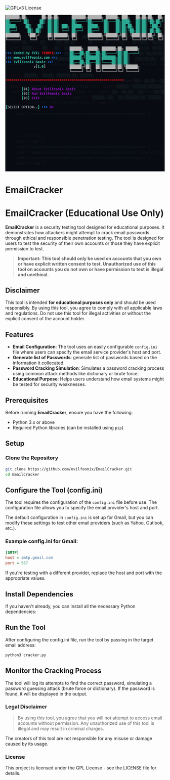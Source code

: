 ![GPLv3 License](https://img.shields.io/badge/License-GPL%20v3-yellow.svg) 


![EvilFeonix Basic v1.0](https://github.com/evilfeonix/EvilFeonix-Basic/blob/main/basic_setup.png)

# EmailCracker

# EmailCracker (Educational Use Only)

**EmailCracker** is a security testing tool designed for educational purposes. It demonstrates how attackers might attempt to crack email passwords through ethical and responsible penetration testing. The tool is designed for users to test the security of their own accounts or those they have explicit permission to test. 

> **Important: This tool should **only** be used on accounts that you own or have explicit written consent to test. Unauthorized use of this tool on accounts you do not own or have permission to test is illegal and unethical.**

## Disclaimer

This tool is intended **for educational purposes only** and should be used responsibly. By using this tool, you agree to comply with all applicable laws and regulations. Do not use this tool for illegal activities or without the explicit consent of the account holder.

## Features

- **Email Configuration**: The tool uses an easily configurable `config.ini` file where users can specify the email service provider's host and port.
- **Generate list of Passwords**: generate list of passwords based on the information it collecated.
- **Password Cracking Simulation**: Simulates a password cracking process using common attack methods like dictionary or brute force.
- **Educational Purpose**: Helps users understand how email systems might be tested for security weaknesses.

## Prerequisites

Before running **EmailCracker**, ensure you have the following:

- Python 3.x or above
- Required Python libraries (can be installed using `pip`)

## Setup
### Clone the Repository

```bash
git clone https://github.com/evilfeonix/EmailCracker.git
cd EmailCracker
```
## Configure the Tool (config.ini)

The tool requires the configuration of the `config.ini` file before use. The configuration file allows you to specify the email provider's host and port.

The default configuration in `config.ini` is set up for Gmail, but you can modify these settings to test other email providers (such as Yahoo, Outlook, etc.).

### Example config.ini for Gmail:

```ini
[SMTP]
host = smtp.gmail.com
port = 587
```

If you're testing with a different provider, replace the host and port with the appropriate values.

## Install Dependencies

If you haven't already, you can install all the necessary Python dependencies:

## Run the Tool

After configuring the config.ini file, run the tool by passing in the target email address:
```bash
python3 cracker.py
```

## Monitor the Cracking Process

The tool will log its attempts to find the correct password, simulating a password guessing attack (brute force or dictionary). If the password is found, it will be displayed in the output.


### Legal Disclaimer
> By using this tool, you agree that you will not attempt to access email accounts without permission. Any unauthorized use of this tool is illegal and may result in criminal charges.

The creators of this tool are not responsible for any misuse or damage caused by its usage.

### License

This project is licensed under the GPL License - see the LICENSE file for details.
